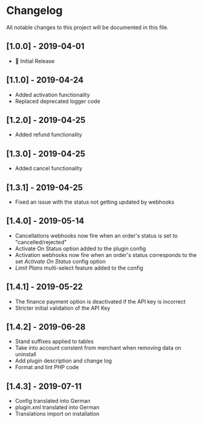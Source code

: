 # Changelog
All notable changes to this project will be documented in this file.

## [1.0.0] - 2019-04-01
- :dizzy: Initial Release

## [1.1.0] - 2019-04-24
- Added activation functionality
- Replaced deprecated logger code

## [1.2.0] - 2019-04-25
- Added refund functionality

## [1.3.0] - 2019-04-25
- Added cancel functionality

## [1.3.1] - 2019-04-25
- Fixed an issue with the status not getting updated by webhooks

## [1.4.0] - 2019-05-14
- Cancellations webhooks now fire when an order's status is set to 
"cancelled/rejected"
- Activate On Status option added to the plugin config
- Activation webhooks now fire when an order's status corresponds to 
the set _Activate On Status_ config option
- _Limit Plans_ multi-select feature added to the config

## [1.4.1] - 2019-05-22
- The finance payment option is deactivated if the API key is incorrect
- Stricter initial validation of the API Key

## [1.4.2] - 2019-06-28
- Stand suffixes applied to tables
- Take into account constent from merchant when removing data on uninstall
- Add plugin description and change log
- Format and lint PHP code

## [1.4.3] - 2019-07-11
- Config translated into German
- plugin.xml translated into German
- Translations import on installation